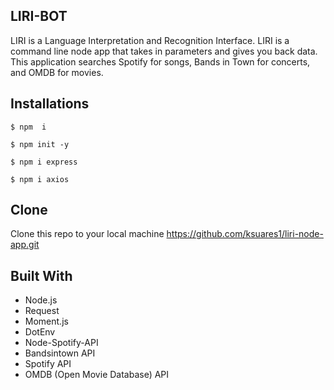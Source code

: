 ## LIRI-BOT
 
LIRI is a Language Interpretation and Recognition Interface. LIRI is a command line node app that takes in parameters and gives you back data. This application searches Spotify for songs, Bands in Town for concerts, and OMDB for movies. 
 

## Installations
```$ npm  i ```

 ```$ npm init -y ```
 
 ``` $ npm i express ```
 
 ```$ npm i axios ```
 
 ## Clone
Clone this repo to your local machine https://github.com/ksuares1/liri-node-app.git
 

## Built With 
 - Node.js
- Request
- Moment.js 
- DotEnv 
- Node-Spotify-API 
- Bandsintown API
- Spotify API
- OMDB (Open Movie Database) API
